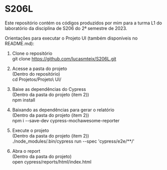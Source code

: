 # S206L

Este repositório contém os códigos produzidos por mim para a turma L1 do laboratório da disciplina de S206 do 2ª semestre de 2023.  
  
  
  
  
Orientações para executar o Projeto UI (também disponíveis no README.md):

1. Clone o repositório  
git clone https://github.com/lucasmteix/S206L.git  

2. Acesse a pasta do projeto  
(Dentro do repositório)  
cd Projetos/Projeto\ UI/  

3. Baixe as dependências do Cypress  
(Dentro da pasta do projeto (item 2))  
npm install  

4. Baixando as dependências para gerar o relatório  
(Dentro da pasta do projeto (item 2))  
npm i --save-dev cypress-mochawesome-reporter  

5. Execute o projeto  
(Dentro da pasta do projeto (item 2))  
./node_modules/.bin/cypress run --spec 'cypress/e2e/**/'  

6. Abra o report  
(Dentro da pasta do projeto)  
open cypress/reports/html/index.html  